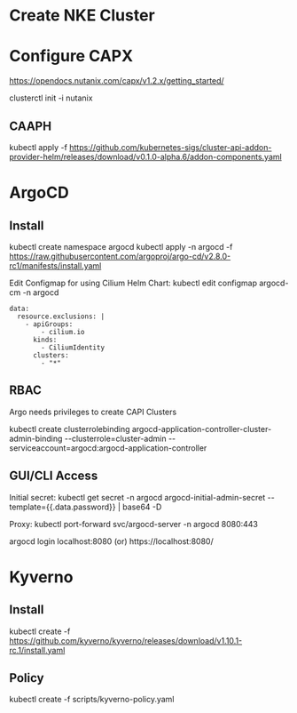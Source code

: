 # Create NKE Cluster
# Configure CAPX
https://opendocs.nutanix.com/capx/v1.2.x/getting_started/

clusterctl init -i nutanix

## CAAPH
kubectl apply -f https://github.com/kubernetes-sigs/cluster-api-addon-provider-helm/releases/download/v0.1.0-alpha.6/addon-components.yaml


# ArgoCD
## Install
kubectl create namespace argocd
kubectl apply -n argocd -f https://raw.githubusercontent.com/argoproj/argo-cd/v2.8.0-rc1/manifests/install.yaml

Edit Configmap for using Cilium Helm Chart:
kubectl edit configmap argocd-cm -n argocd

```
data:
  resource.exclusions: |
    - apiGroups:
        - cilium.io
      kinds:
        - CiliumIdentity
      clusters:
        - "*"
```

## RBAC
Argo needs privileges to create CAPI Clusters

kubectl create clusterrolebinding argocd-application-controller-cluster-admin-binding --clusterrole=cluster-admin --serviceaccount=argocd:argocd-application-controller


## GUI/CLI Access
Initial secret:
kubectl get secret -n argocd argocd-initial-admin-secret  --template={{.data.password}} | base64 -D

Proxy:
kubectl port-forward svc/argocd-server -n argocd 8080:443

argocd login localhost:8080
(or)
https://localhost:8080/

# Kyverno
## Install
kubectl create -f https://github.com/kyverno/kyverno/releases/download/v1.10.1-rc.1/install.yaml
## Policy
kubectl create -f scripts/kyverno-policy.yaml





